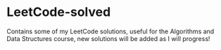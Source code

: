 # LeetCode-solved
Contains some of my LeetCode solutions, useful for the Algorithms and Data Structures course, new solutions will be added as I will progress!
